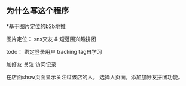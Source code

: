 ## 为什么写这个程序
  *基于图片定位的b2b地推


图片定位：
sns交友 & 短范围兴趣拼团

todo：
绑定登录用户
tracking
tag自学习


加好友
关注
访问记录

在店面show页面显示关注过该店的人。
选择人页面，添加加好友拼团功能。